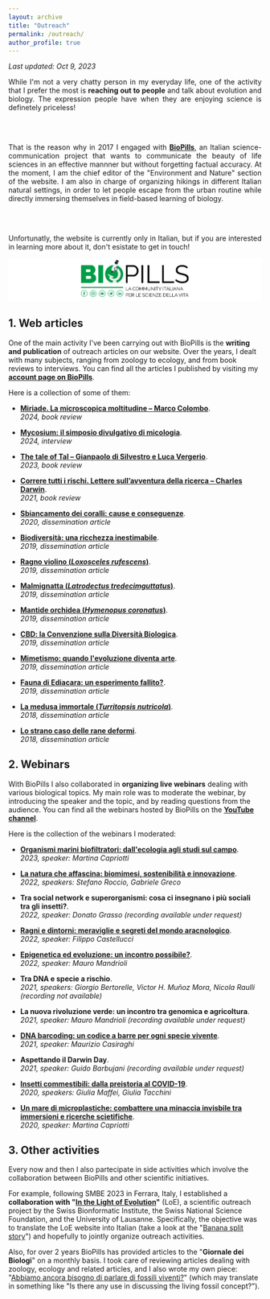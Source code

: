 ```yaml
---
layout: archive
title: "Outreach"
permalink: /outreach/
author_profile: true
---
```


*Last updated: Oct 9, 2023*

<div style="text-align: justify">

While I'm not a very chatty person in my everyday life, one of the activity that I prefer the most is <b>reaching out to people</b> and talk about evolution and biology. The expression people have when they are enjoying science is definetely priceless!
      
<br />
<br />

That is the reason why in 2017 I engaged with <b><a href="https://www.biopills.net/" target="_blank">BioPills</a></b>, an Italian science-communication project that wants to communicate the beauty of life sciences in an effective mannner but without forgetting factual accuracy. At the moment, I am the chief editor of the "Environment and Nature" section of the website. I am also in charge of organizing hikings in different Italian natural settings, in order to let people escape from the urban routine while directly immersing themselves in field-based learning of biology.
      
<br />
<br />

Unfortunatly, the website is currently only in Italian, but if you are interested in learning more about it, don't esistate to get in touch!

</div>

[![biopills](/images/biopills_resized.jpg)](https://www.biopills.net/)

## 1. Web articles
One of the main activity I've been carrying out with BioPills is the **writing and publication** of outreach articles on our website. Over the years, I dealt with many subjects, ranging from zoology to ecology, and from book reviews to interviews. You can find all the articles I published by visiting my **[account page on BioPills](https://www.biopills.net/author/filippo-nicolini/)**.

Here is a collection of some of them:
* [**Miriade. La microscopica moltitudine – Marco Colombo**](https://www.biopills.net/miriade-la-microscopica-moltitudine-marco-colombo/).\
    *2024, book review*

* [**Mycosium: il simposio divulgativo di micologia**](https://www.biopills.net/mycosium-simposio-divulgativo-di-micologia/).\
    *2024, interview*

* [**The tale of Tal – Gianpaolo di Silvestro e Luca Vergerio**](https://www.biopills.net/the-tale-of-tal-di-silvestro-vergerio/).\
    *2023, book review*

* [**Correre tutti i rischi. Lettere sull’avventura della ricerca – Charles Darwin**](https://www.biopills.net/correre-tutti-i-rischi-lettere-avventura-della-ricerca-charles-darwin/).\
    *2021, book review*
  
* [**Sbiancamento dei coralli: cause e conseguenze**](https://www.biopills.net/sbiancamento-dei-coralli-cause-e-conseguenze/).\
    *2020, dissemination article*
    
* [**Biodiversità: una ricchezza inestimabile**](https://www.biopills.net/biodiversita/).\
    *2019, dissemination article*
    
* [**Ragno violino (*Loxosceles rufescens*)**](https://www.biopills.net/ragno-violino-loxosceles-rufescens/).\
    *2019, dissemination article*

* [**Malmignatta (*Latrodectus tredecimguttatus*)**](https://www.biopills.net/malmignatta/).\
    *2019, dissemination article*
    
* [**Mantide orchidea (*Hymenopus coronatus*)**](https://www.biopills.net/mantide-orchidea-hymenopus-coronatus/).\
    *2019, dissemination article*

* [**CBD: la Convenzione sulla Diversità Biologica**](https://www.biopills.net/cbd-convenzione-sulla-diversita-biologica/).\
    *2019, dissemination article*
    
* [**Mimetismo: quando l'evoluzione diventa arte**](https://www.biopills.net/mimetismo/).\
    *2019, dissemination article*

* [**Fauna di Ediacara: un esperimento fallito?**](https://www.biopills.net/fauna-di-ediacara/).\
    *2019, dissemination article*
    
* [**La medusa immortale (*Turritopsis nutricola*)**](https://www.biopills.net/medusa-immortale-turritopsis-nutricula/).\
    *2018, dissemination article*

* [**Lo strano caso delle rane deformi**](https://www.biopills.net/lo-strano-caso-delle-rane-deformi/).\
    *2018, dissemination article*

## 2. Webinars
With BioPills I also collaborated in **organizing live webinars** dealing with various biological topics. My main role was to moderate the webinar, by introducing the speaker and the topic, and by reading questions from the audience. You can find all the webinars hosted by BioPills on the **[YouTube channel](https://www.youtube.com/playlist?list=PLUMnZXJ4kUWiKl263McC9XGJJbFHz1ARe)**.

Here is the collection of the webinars I moderated:
* [**Organismi marini biofiltratori: dall'ecologia agli studi sul campo**](https://www.youtube.com/watch?v=ILDBb7rckj8&list=PLUMnZXJ4kUWiKl263McC9XGJJbFHz1ARe&index=17&t=4091s&pp=iAQB).\
    *2023, speaker: Martina Capriotti*

* [**La natura che affascina: biomimesi, sostenibilità e innovazione**](https://www.youtube.com/watch?v=KnU1tBIDT4E&list=PLUMnZXJ4kUWiKl263McC9XGJJbFHz1ARe&index=16&t=3s&pp=iAQB).\
    *2022, speakers: Stefano Roccio, Gabriele Greco*

* **Tra social network e superorganismi: cosa ci insegnano i più sociali tra gli insetti?**.\
    *2022, speaker: Donato Grasso (recording available under request)*

* [**Ragni e dintorni: meraviglie e segreti del mondo aracnologico**](https://www.youtube.com/watch?v=lZfkevwj6Iw&list=PLUMnZXJ4kUWiKl263McC9XGJJbFHz1ARe&index=14&t=1124s&pp=iAQB).\
    *2022, speaker: Filippo Castellucci*

* [**Epigenetica ed evoluzione: un incontro possibile?**](https://www.youtube.com/watch?v=JTcHYoJsuvw&list=PLUMnZXJ4kUWiKl263McC9XGJJbFHz1ARe&index=12&t=2790s&pp=iAQB).\
    *2022, speaker: Mauro Mandrioli*

* **Tra DNA e specie a rischio**.\
    *2021, speakers: Giorgio Bertorelle, Victor H. Muñoz Mora, Nicola Raulli (recording not available)*

* **La nuova rivoluzione verde: un incontro tra genomica e agricoltura**.\
    *2021, speaker: Mauro Mandrioli (recording available under request)*

* [**DNA barcoding: un codice a barre per ogni specie vivente**](https://www.youtube.com/watch?v=JcAUTXOucEg&list=PLUMnZXJ4kUWiKl263McC9XGJJbFHz1ARe&index=8&t=3721s&pp=iAQB).\
    *2021, speaker: Maurizio Casiraghi*

* **Aspettando il Darwin Day**.\
    *2021, speaker: Guido Barbujani (recording available under request)*

* [**Insetti commestibili: dalla preistoria al COVID-19**](https://www.youtube.com/watch?v=JcAUTXOucEg&list=PLUMnZXJ4kUWiKl263McC9XGJJbFHz1ARe&index=8&t=3721s&pp=iAQB).\
    *2020, speakers: Giulia Maffei, Giulia Tacchini*

* [**Un mare di microplastiche: combattere una minaccia invisbile tra immersioni e ricerche scietifiche**](https://www.youtube.com/watch?v=3B8t2syAmWY&list=PLUMnZXJ4kUWiKl263McC9XGJJbFHz1ARe&index=3&t=3s&pp=iAQB).\
    *2020, speaker: Martina Capriotti*

## 3. Other activities
Every now and then I also partecipate in side activities which involve the collaboration between BioPills and other scientific initiatives.

For example, following SMBE 2023 in Ferrara, Italy, I established a **collaboration with "[In the Light of Evolution](https://lightofevolution.org/en/)"** (LoE), a scientific outreach project by the Swiss Bionformatic Institute, the Swiss National Science Foundation, and the University of Lausanne. Specifically, the objective was to translate the LoE website into Italian (take a look at the "[Banana split story](https://lightofevolution.org/en/banana-split/)") and hopefully to jointly organize outreach activities.

Also, for over 2 years BioPills has provided articles to the "**Giornale dei Biologi**" on a monthly basis. I took care of reviewing articles dealing with zoology, ecology and related articles, and I also wrote my own piece: "[Abbiamo ancora bisogno di parlare di fossili viventi?](https://issuu.com/onbpress/docs/febbraio_2024?ff&experiment=previewReaderTestMode,new-bff-dynamic)" (which may translate in something like "Is there any use in discussing the living fossil concept?").